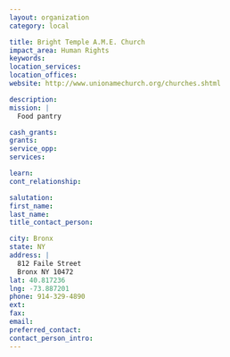 ```yaml
---
layout: organization
category: local

title: Bright Temple A.M.E. Church
impact_area: Human Rights
keywords: 
location_services: 
location_offices: 
website: http://www.unionamechurch.org/churches.shtml‎

description: 
mission: |
  Food pantry

cash_grants: 
grants: 
service_opp: 
services: 

learn: 
cont_relationship: 

salutation: 
first_name: 
last_name: 
title_contact_person: 

city: Bronx
state: NY
address: |
  812 Faile Street     
  Bronx NY 10472
lat: 40.817236
lng: -73.887201
phone: 914-329-4890
ext: 
fax: 
email: 
preferred_contact: 
contact_person_intro: 
---
```


